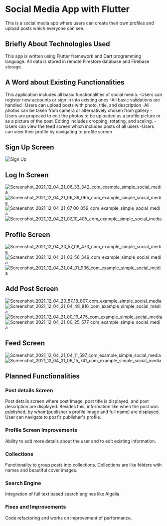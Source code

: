 # Social Media App with Flutter
This is a social media app where users can create their own profiles and upload posts which everyone can see.

## Briefly About Technologies Used
This app is written using Flutter framework and Dart programming language. All data is stored in remote Firestore database and Firebase storage.


## A Word about Existing Functionalities
This application includes all basic functionalities of social media. 
-Users can register new accounts or sign in into existing ones
-All basic validations are handled
-Users can upload posts with photo, title, and description
-All photos can be taken from camera or alternatively chosen from gallery
-Users are proposed to edit the photos to be uploaded as a profile picture or as a picture of the post. Editing includes cropping, rotating, and scaling.
-Users can view the feed screen which includes posts of all users
-Users can view their profile by navigating to profile screen

## Sign Up Screen
![Sign Up](https://user-images.githubusercontent.com/86743936/144718277-cb2edd10-4dc6-46b0-ba01-2f138876ee8d.jpg)

## Log In Screen
![Screenshot_2021_12_04_21_06_33_342_com_example_simple_social_media](https://user-images.githubusercontent.com/86743936/144718109-46682525-0270-4e8b-8f13-e592484b40c6.jpg)
![Screenshot_2021_12_04_21_06_39_065_com_example_simple_social_media](https://user-images.githubusercontent.com/86743936/144718116-f9213ef5-79a6-47be-987c-5b5f53201259.jpg)
![Screenshot_2021_12_04_21_07_00_059_com_example_simple_social_media](https://user-images.githubusercontent.com/86743936/144718122-7a186b95-933f-4c56-b70b-0c686cc00ae9.jpg)
![Screenshot_2021_12_04_21_07_10_405_com_example_simple_social_media](https://user-images.githubusercontent.com/86743936/144718133-75c80c26-5aba-44f1-a250-c3c3b9b9b103.jpg)

## Profile Screen
![Screenshot_2021_12_04_20_57_08_473_com_example_simple_social_media](https://user-images.githubusercontent.com/86743936/144717954-7dc98185-f9a1-49c1-b564-58770d49e545.jpg)
![Screenshot_2021_12_04_21_03_56_349_com_example_simple_social_media](https://user-images.githubusercontent.com/86743936/144717972-f576f09a-5ff6-4298-aa41-57760a7a041b.jpg)
![Screenshot_2021_12_04_21_04_01_936_com_example_simple_social_media](https://user-images.githubusercontent.com/86743936/144717983-c3ccc5f8-22b4-4928-956b-854f95a587b0.jpg)

## Add Post Screen
![Screenshot_2021_12_04_20_57_18_807_com_example_simple_social_media](https://user-images.githubusercontent.com/86743936/144718012-9c230b56-302f-47a6-a58f-f409e620db27.jpg)
![Screenshot_2021_12_04_21_04_48_816_com_example_simple_social_media](https://user-images.githubusercontent.com/86743936/144718062-b602d7ec-cd98-40df-be96-483aeb8d17b3.jpg)
![Screenshot_2021_12_04_21_00_19_475_com_example_simple_social_media](https://user-images.githubusercontent.com/86743936/144718028-b6b349ce-ab7b-4d2b-88e5-f000bf6ec80e.jpg)
![Screenshot_2021_12_04_21_00_25_577_com_example_simple_social_media](https://user-images.githubusercontent.com/86743936/144718035-c86627bf-02f4-45c7-9209-7b020364c98a.jpg)

## Feed Screen
![Screenshot_2021_12_04_21_04_11_597_com_example_simple_social_media](https://user-images.githubusercontent.com/86743936/144718078-3c93b0d9-3c97-405f-9fe0-2ef163b49d08.jpg)
![Screenshot_2021_12_04_21_06_15_741_com_example_simple_social_media](https://user-images.githubusercontent.com/86743936/144718088-9d521af2-da61-4e63-82fe-b380123adde1.jpg)

##

## Planned Functionalities
### Post details Screen
Post details screen where post Image, post title is displayed, and post description are displayed. Besides this, information like when the post was published, by whom(publisher's profile image and full name) are displayed. User can navigate to post's publisher's profile.
### Profile Screen Improvements
Ability to add more details about the user and to edit existing information.
### Collections
Functionality to group posts into collections. Collections are like folders with names and beautiful cover images.
### Search Engine
Integration of full text based search engines like Algolia.
### Fixes and Improvements
Code refactoring and works on improvement of performance.
